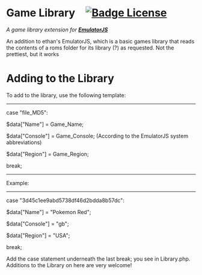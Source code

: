 
# Game Library [![Badge License]][License]

*A game library extension for* ***[EmulatorJS]***

An addition to ethan's EmulatorJS, which is a basic games library that reads the contents of a roms folder for its library (?) as requested. Not the prettiest, but it works


<h1>Adding to the Library</h1>
To add to the library, use the following template: 
<hr />

case "file_MD5":

  $data["Name"] = Game_Name;
  
  $data["Console"] = Game_Console; (According to the EmulatorJS system abbreviations)
  
  $data["Region"] = Game_Region;
  
  break;
  
  <hr />
Example:
<hr />

case "3d45c1ee9abd5738df46d2bdda8b57dc":

  $data["Name"] = "Pokemon Red";
  
  $data["Console"] = "gb";
  
  $data["Region"] = "USA";
  
  break;
  
  
  
Add the  case statement underneath the last break; you see in Library.php. Additions to the Library on here are very welcome!

<!----------------------------------------------------------------------------->

[Badge License]: https://img.shields.io/badge/License-Unknown-darkgray

[EmulatorJS]: https://github.com/ElectronicsArchiver/emulatorjs

[License]: #
                
